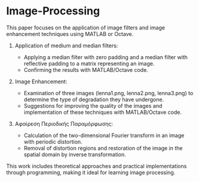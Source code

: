 # Image-Processing
This paper focuses on the application of image filters and image enhancement techniques using MATLAB or Octave.

1. Application of medium and median filters:
   - Applying a median filter with zero padding and a median filter with reflective padding to a matrix representing an image.
   - Confirming the results with MATLAB/Octave code.
     
2. Image Enhancement:
   - Examination of three images (lenna1.png, lenna2.png, lenna3.png) to determine the type of degradation they have undergone.
   - Suggestions for improving the quality of the images and implementation of these techniques with MATLAB/Octave code.
     
3. Αφαίρεση Περιοδικής Παραμόρφωσης:
   - Calculation of the two-dimensional Fourier transform in an image with periodic distortion.
   - Removal of distortion regions and restoration of the image in the spatial domain by inverse transformation.

This work includes theoretical approaches and practical implementations through programming, making it ideal for learning image processing.
